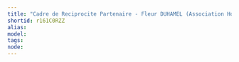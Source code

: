 ```yaml
---
title: "Cadre de Reciprocite Partenaire - Fleur DUHAMEL (Association Horizons)"
shortid: r161C0RZZ
alias:
model:
tags:
node:
---
```

